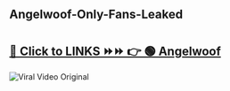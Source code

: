 
 ## Angelwoof-Only-Fans-Leaked

# <h2><a href="https://clipsfans.com/Angelwoof&ref=git">🔗 Click to LINKS ⏩⏩ 👉 🟢 Angelwoof </a></h2>

<a href="https://clipsfans.com/Angelwoof&ref=git" rel="nofollow" data-target="animated-image.originalLink"><img src="https://i.ibb.co.com/xMMVF88/686577567.gif" alt="Viral Video Original" style="max-width: 100%; display: inline-block;" data-target="animated-image.originalImage"></a>
